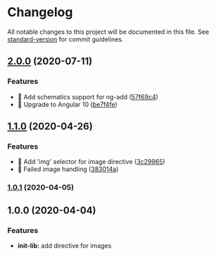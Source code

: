 # Changelog

All notable changes to this project will be documented in this file. See [standard-version](https://github.com/conventional-changelog/standard-version) for commit guidelines.

## [2.0.0](https://github.com/iresa-org/ngx-imagely/compare/v1.1.0...v2.0.0) (2020-07-11)


### Features

* 🎸 Add schematics support for ng-add ([57f69c4](https://github.com/iresa-org/ngx-imagely/commit/57f69c4712276389d4f9ce07d37a52b822566cfe))
* 🎸 Upgrade to Angular 10 ([be7f4fe](https://github.com/iresa-org/ngx-imagely/commit/be7f4fe51eacd268ebeb43c7e08fdc00f62ac5e3))

## [1.1.0](https://github.com/iresa-org/ngx-imagely/compare/v1.0.1...v1.1.0) (2020-04-26)


### Features

* 🎸 Add 'img' selector for image directive ([3c29965](https://github.com/iresa-org/ngx-imagely/commit/3c2996575225db232b03e1212e3a97bcda9c0142))
* 🎸 Failed image handling ([383014a](https://github.com/iresa-org/ngx-imagely/commit/383014ab1ed7917940ea1185e348fb33a0e04dda))

### [1.0.1](https://github.com/iresa-org/ngx-imagely/compare/v1.0.0...v1.0.1) (2020-04-05)

## 1.0.0 (2020-04-04)
### Features

- **init-lib:** add directive for images
